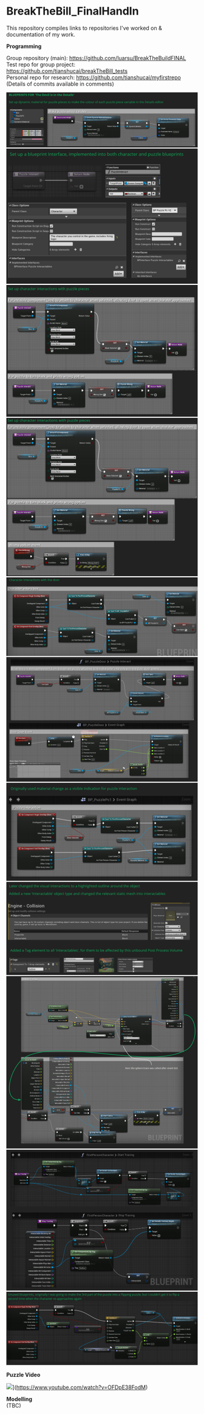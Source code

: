 # BreakTheBill_FinalHandIn
This repository compiles links to repositories I've worked on &amp; documentation of my work. <br />

**Programming**

Group repository (main): https://github.com/luarsu/BreakTheBuildFINAL <br />
Test repo for group project: https://github.com/tianshucai/breakTheBill_tests <br />
Personal repo for research: https://github.com/tianshucai/myfirstrepo <br />
(Details of commits available in comments) <br />

![001](https://raw.githubusercontent.com/tianshucai/Term_1_Programming_Modelling_HandIn/master/Programming/001.png)
![002](https://raw.githubusercontent.com/tianshucai/Term_1_Programming_Modelling_HandIn/master/Programming/002.png)
![003](https://raw.githubusercontent.com/tianshucai/Term_1_Programming_Modelling_HandIn/master/Programming/003.png)
![004](https://raw.githubusercontent.com/tianshucai/Term_1_Programming_Modelling_HandIn/master/Programming/004.png)
![005](https://raw.githubusercontent.com/tianshucai/Term_1_Programming_Modelling_HandIn/master/Programming/005.png)
![006](https://raw.githubusercontent.com/tianshucai/Term_1_Programming_Modelling_HandIn/master/Programming/006.png)
![007](https://raw.githubusercontent.com/tianshucai/Term_1_Programming_Modelling_HandIn/master/Programming/007.png)
![008](https://raw.githubusercontent.com/tianshucai/Term_1_Programming_Modelling_HandIn/master/Programming/008.png)
![009](https://raw.githubusercontent.com/tianshucai/Term_1_Programming_Modelling_HandIn/master/Programming/009.png)
![010](https://raw.githubusercontent.com/tianshucai/Term_1_Programming_Modelling_HandIn/master/Programming/010.png)
![011](https://raw.githubusercontent.com/tianshucai/Term_1_Programming_Modelling_HandIn/master/Programming/011.png)

**Puzzle Video**

![](https://img.youtube.com/vi/OFDpE38FodM/0.jpg)](https://www.youtube.com/watch?v=OFDpE38FodM)

**Modelling**  <br />
(TBC)
